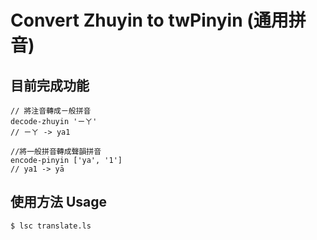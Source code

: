 # Convert Zhuyin to twPinyin (通用拼音)

## 目前完成功能
```
// 將注音轉成ㄧ般拼音 
decode-zhuyin 'ㄧㄚ'
// ㄧㄚ -> ya1

//將一般拼音轉成聲韻拼音
encode-pinyin ['ya', '1']
// ya1 -> yā

```

## 使用方法 Usage
```
$ lsc translate.ls
```
